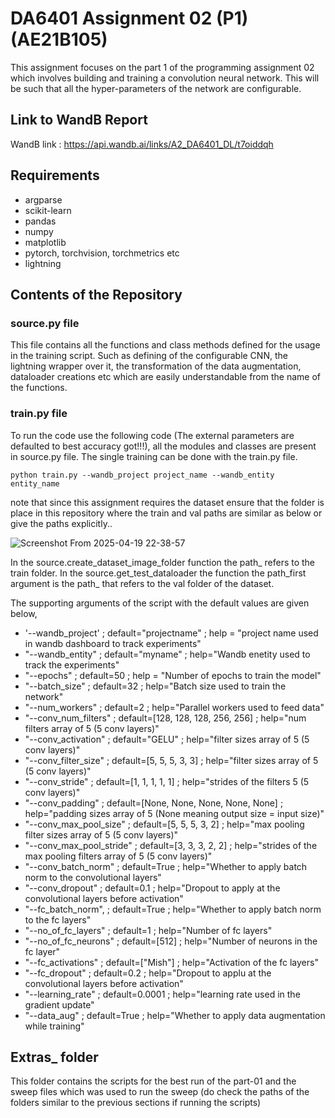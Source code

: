 # DA6401 Assignment 02 (P1) (AE21B105)
  This assignment focuses on the part 1 of the programming assignment 02 which involves building and training a convolution neural network. This will be such that all the hyper-parameters of the network are configurable.

## Link to WandB Report
WandB link : https://api.wandb.ai/links/A2_DA6401_DL/t7oiddqh
## Requirements
- argparse
- scikit-learn
- pandas
- numpy
- matplotlib
- pytorch, torchvision, torchmetrics etc
- lightning

## Contents of the Repository
### source.py file
This file contains all the functions and class methods defined for the usage in the training script. Such as defining of the configurable CNN, the lightning wrapper over it, the transformation of the data augmentation, dataloader creations etc which are easily understandable from the name of the functions.

### train.py file
To run the code use the following code (The external parameters are defaulted to best accuracy got!!!), all the modules and classes are present in source.py file. The single training can be done with the train.py file.

```
python train.py --wandb_project project_name --wandb_entity entity_name
```

note that since this assignment requires the dataset ensure that the folder is place in this repository where the train and val paths are similar as below or give the paths explicitly..

![Screenshot From 2025-04-19 22-38-57](https://github.com/user-attachments/assets/76076414-bc73-40df-8542-cdfd8ca9a6c1)

In the source.create_dataset_image_folder function the path_ refers to the train folder. In the source.get_test_dataloader the function the path_first argument is the path_ that refers to the val folder of the dataset.

The supporting arguments of the script with the default values are given below,
- '--wandb_project' ; default="projectname" ; help = "project name used in wandb dashboard to track experiments"
- "--wandb_entity" ; default="myname" ; help="Wandb enetity used to track the experiments"
- "--epochs" ; default=50 ; help = "Number of epochs to train the model"
- "--batch_size" ; default=32 ; help="Batch size used to train the network"
- "--num_workers" ;  default=2 ; help="Parallel workers used to feed data"
- "--conv_num_filters" ; default=[128, 128, 128, 256, 256] ; help="num filters array of 5 (5 conv layers)"
- "--conv_activation" ; default="GELU" ; help="filter sizes array of 5 (5 conv layers)"
- "--conv_filter_size" ; default=[5, 5, 5, 3, 3] ; help="filter sizes array of 5 (5 conv layers)"
- "--conv_stride" ; default=[1, 1, 1, 1, 1] ; help="strides of the filters 5 (5 conv layers)"
- "--conv_padding" ; default=[None, None, None, None, None] ; help="padding sizes array of 5 (None meaning output size = input size)"
- "--conv_max_pool_size" ; default=[5, 5, 5, 3, 2] ; help="max pooling filter sizes array of 5 (5 conv layers)"
- "--conv_max_pool_stride" ; default=[3, 3, 3, 2, 2] ; help="strides of the max pooling filters array of 5 (5 conv layers)"
- "--conv_batch_norm" ; default=True ; help="Whether to apply batch norm to the convolutional layers"
- "--conv_dropout" ; default=0.1 ; help="Dropout to apply at the convolutional layers before activation"
- "--fc_batch_norm", ; default=True ; help="Whether to apply batch norm to the fc layers"
- "--no_of_fc_layers" ; default=1 ; help="Number of fc layers"
- "--no_of_fc_neurons" ; default=[512] ; help="Number of neurons in the fc layer"
- "--fc_activations" ; default=["Mish"] ; help="Activation of the fc layers"
- "--fc_dropout" ; default=0.2 ; help="Dropout to applu at the convolutional layers before activation"
- "--learning_rate" ; default=0.0001 ; help="learning rate used in the gradient update"
- "--data_aug" ; default=True ; help="Whether to apply data augmentation while training"

## Extras_ folder
This folder contains the scripts for the best run of the part-01 and the sweep files which was used to run the sweep (do check the paths of the folders similar to the previous sections if running the scripts)

  

